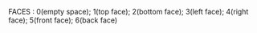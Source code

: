 FACES : 0(empty space); 1(top face); 2(bottom face); 3(left face); 4(right face); 5(front face); 6(back face)
